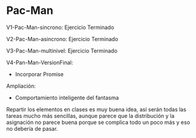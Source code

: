# Pac-Man

V1-Pac-Man-sincrono: Ejercicio Terminado

V2-Pac-Man-asincrono: Ejercicio Terminado

V3-Pac-Man-multinivel: Ejercicio Terminado

V4-Pan-Man-VersionFinal:
  - Incorporar Promise
  
Ampliación:
  - Comportamiento inteligente del fantasma
  
Repartir los elementos en clases es muy buena idea, así serán todas las tareas mucho más sencillas, aunque parece que la distribución y la asignación no parece buena porque se complica todo un poco más y eso no debería de pasar.
